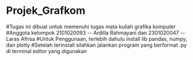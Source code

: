 # Projek_Grafkom
#Tugas ini dibuat untuk memenuhi tugas mata kuliah grafika komputer
#Anggota kelompok 2101020093 -- Ardilla Rahmayani dan 2301020047 -- Laras Afrisa
#Untuk Penggunaan, terlebih dahulu install lib pandas, numpy, dan plotly
#Setelah terinstall silahkan jalankan program yang berformat .py di terminal editor yang digunakan

